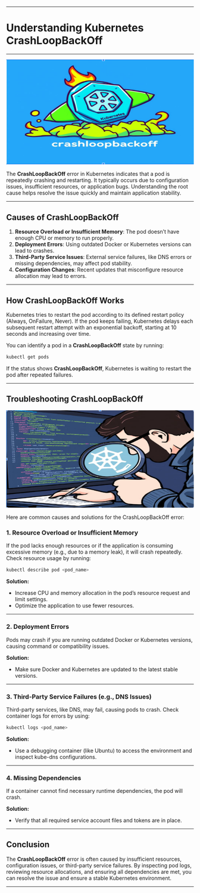 
---
# **Understanding Kubernetes CrashLoopBackOff**
---
![CrashLoopBackOff](https://github.com/AlertMend/AlertMend.io/blob/main/blogs/images/crashloopbackoffimage.png?raw=true)

The **CrashLoopBackOff** error in Kubernetes indicates that a pod is repeatedly crashing and restarting. It typically occurs due to configuration issues, insufficient resources, or application bugs. Understanding the root cause helps resolve the issue quickly and maintain application stability.

---

## **Causes of CrashLoopBackOff**

1. **Resource Overload or Insufficient Memory**: The pod doesn’t have enough CPU or memory to run properly.
2. **Deployment Errors**: Using outdated Docker or Kubernetes versions can lead to crashes.
3. **Third-Party Service Issues**: External service failures, like DNS errors or missing dependencies, may affect pod stability.
4. **Configuration Changes**: Recent updates that misconfigure resource allocation may lead to errors.

---

## **How CrashLoopBackOff Works**

Kubernetes tries to restart the pod according to its defined restart policy (Always, OnFailure, Never). If the pod keeps failing, Kubernetes delays each subsequent restart attempt with an exponential backoff, starting at 10 seconds and increasing over time.

You can identify a pod in a **CrashLoopBackOff** state by running:

```bash
kubectl get pods
```
If the status shows **CrashLoopBackOff**, Kubernetes is waiting to restart the pod after repeated failures.

---

## **Troubleshooting CrashLoopBackOff**

![Troubleshooting CrashLoopBackOff](https://github.com/AlertMend/AlertMend.io/blob/main/blogs/images/Troubleshooting_CrashLoopBackOff.png?raw=true)

Here are common causes and solutions for the CrashLoopBackOff error:

### **1. Resource Overload or Insufficient Memory**

If the pod lacks enough resources or if the application is consuming excessive memory (e.g., due to a memory leak), it will crash repeatedly. Check resource usage by running:

```bash
kubectl describe pod <pod_name>
```
**Solution:**
- Increase CPU and memory allocation in the pod’s resource request and limit settings.
- Optimize the application to use fewer resources.

---

### **2. Deployment Errors**

Pods may crash if you are running outdated Docker or Kubernetes versions, causing command or compatibility issues.

**Solution:**
- Make sure Docker and Kubernetes are updated to the latest stable versions.

---

### **3. Third-Party Service Failures (e.g., DNS Issues)**

Third-party services, like DNS, may fail, causing pods to crash. Check container logs for errors by using:

```bash
kubectl logs <pod_name>
```
**Solution:**
- Use a debugging container (like Ubuntu) to access the environment and inspect kube-dns configurations.

---

### **4. Missing Dependencies**

If a container cannot find necessary runtime dependencies, the pod will crash.

**Solution:**
- Verify that all required service account files and tokens are in place.

---

## **Conclusion**

The **CrashLoopBackOff** error is often caused by insufficient resources, configuration issues, or third-party service failures. By inspecting pod logs, reviewing resource allocations, and ensuring all dependencies are met, you can resolve the issue and ensure a stable Kubernetes environment.

---
